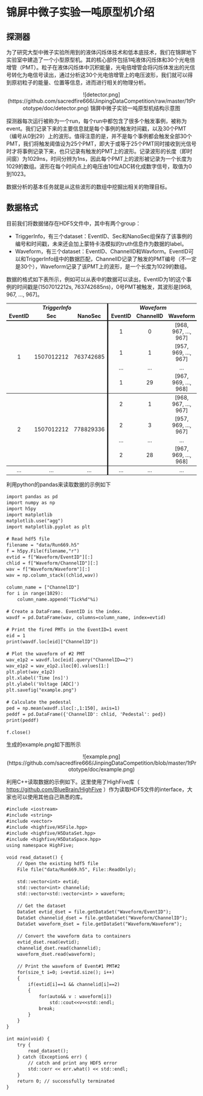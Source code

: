 # 锦屏中微子实验一吨原型机介绍

## 探测器

为了研究大型中微子实验所用到的液体闪烁体技术和低本底技术，我们在锦屏地下实验室中建造了一个小型原型机。其的核心部件包括1吨液体闪烁体和30个光电倍增管（PMT）。粒子在液体闪烁体中沉积能量，光电倍增管会将闪烁体发出的光信号转化为电信号读出，通过分析这30个光电倍增管上的电压波形，我们就可以得到原初粒子的能量、位置等信息，进而进行相关的物理分析。

<center>
![detector.png](https://github.com/sacredfire666/JinpingDataCompetition/raw/master/1tPrototype/doc/detector.png)
锦屏中微子实验一吨原型机结构示意图
</center>

探测器每次运行被称为一个run，每个run中都包含了很多个触发事例，被称为event。我们记录下来的主要信息就是每个事例的触发时间戳，以及30个PMT（编号从0到29）上的波形。值得注意的是，并不是每个事例都会触发全部30个PMT，我们将触发阈值设为25个PMT，即大于或等于25个PMT同时接收到光信号时才将事例记录下来，也只记录有触发的PMT上的波形。记录波形的长度（即时间窗）为1029ns，时间分辨为1ns，因此每个PMT上的波形被记录为一个长度为1029的数组。波形在每个时间点上的电压由10位ADC转化成数字信号，取值为0到1023。

数据分析的基本任务就是从这些波形的数组中挖掘出相关的物理目标。

## 数据格式

目前我们将数据储存在HDF5文件中，其中有两个group：
- TriggerInfo，有三个dataset：EventID、Sec和NanoSec组保存了该事例的编号和时间戳，未来还会加上蒙特卡洛模拟的truth信息作为数据的label。
- Waveform，有三个dataset：EventID、ChannelID和Wavform。EventID可以和TriggerInfo组中的数据匹配，ChannelID记录了触发的PMT编号（不一定是30个），Waveform记录了该PMT上的波形，是一个长度为1029的数组。

数据的格式如下表所示，例如可以从表中的数据可以读出，EventID为1的这个事例的时间戳是(1507012212s, 763742685ns)，0号PMT被触发，其波形是[968, 967, ..., 967]。

<center>
<table cellspacing="0" border="0"><tr align="center" valign=middle><td style="border-right: 3px solid" colspan=3><b><i>TriggerInfo</i></b></td><td colspan=3><b><i>Waveform</i></b></td></tr><tr align="center" valign=middle><td style="border-bottom: 2px solid"><b>EventID</b></td><td style="border-bottom: 2px solid"><b>Sec</b></td><td style="border-right: 3px solid;border-bottom: 2px solid"><b>NanoSec</b></td><td style="border-bottom: 2px solid"><b>EventID</b></td><td style="border-bottom: 2px solid"><b>ChannelID</b></td><td style="border-bottom: 2px solid"><b>Waveform</b></td></tr><tr align="center" valign=middle><td rowspan=4 style="border-bottom: 1px solid">1</td><td rowspan=4 style="border-bottom: 1px solid">1507012212</td><td style="border-right: 3px solid; border-bottom: 1px solid" rowspan=4>763742685</td><td>1</td><td>0</td><td>[968, 967, …, 967]</td></tr><tr align="center" valign=middle><td>1</td><td>1</td><td>[957, 969, …, 967]</td></tr><tr align="center" valign=middle><td>…</td><td>…</td><td>…</td></tr><tr align="center" valign=middle><td style="border-bottom: 1px solid">1</td><td style="border-bottom: 1px solid">29</td><td style="border-bottom: 1px solid">[967, 969, …, 968]</td></tr><tr align="center" valign=middle><td rowspan=4 style="border-bottom: 1px solid">2</td><td rowspan=4 style="border-bottom: 1px solid">1507012212</td><td style="border-right: 3px solid; border-bottom: 1px solid" rowspan=4>778829336</td><td>2</td><td>1</td><td>[968, 967, …, 967]</td></tr><tr align="center" valign=middle><td>2</td><td>3</td><td>[957, 969, …, 967]</td>	</tr><tr align="center" valign=middle><td>…</td><td>…</td><td>…</td></tr><tr align="center" valign=middle><td style="border-bottom: 1px solid">2</td><td style="border-bottom: 1px solid">28</td><td style="border-bottom: 1px solid">[967, 969, …, 968]</td></tr><tr align="center" valign=middle><td>…</td><td>…</td><td style="border-right: 3px solid">…</td><td>…</td><td>…</td><td>…</td></tr></table>
</center>

利用python的pandas来读取数据的示例如下
```
import pandas as pd
import numpy as np
import h5py
import matplotlib
matplotlib.use("agg")
import matplotlib.pyplot as plt

# Read hdf5 file
filename = "data/Run669.h5"
f = h5py.File(filename,"r")
evtid = f["Waveform/EventID"][:]
chlid = f["Waveform/ChannelID"][:]
wav = f["Waveform/Waveform"][:]
wav = np.column_stack((chlid,wav))

column_name = ["ChannelID"]
for i in range(1029):
    column_name.append("Tick%d"%i)

# Create a DataFrame. EventID is the index.
wavdf = pd.DataFrame(wav, columns=column_name, index=evtid)

# Print the fired PMTs in the EventID=1 event
eid = 1
print(wavdf.loc[eid]["ChannelID"])

# Plot the waveform of #2 PMT
wav_e1p2 = wavdf.loc[eid].query("ChannelID==2")
wav_e1p2 = wav_e1p2.iloc[0].values[1:]
plt.plot(wav_e1p2)
plt.xlabel('Time [ns]')
plt.ylabel('Voltage [ADC]')
plt.savefig("example.png")

# Calculate the pedestal
ped = np.mean(wavdf.iloc[:,1:150], axis=1)
peddf = pd.DataFrame({'ChannelID': chlid, 'Pedestal': ped})
print(peddf)

f.close()
```
生成的example.png如下图所示
<center>
![example.png](https://github.com/sacredfire666/JinpingDataCompetition/blob/master/1tPrototype/doc/example.png)
</center>

利用C++读取数据的示例如下。这里使用了HighFive库（ https://github.com/BlueBrain/HighFive ）作为读取HDF5文件的interface，大家也可以使用其他自己熟悉的库。
```
#include <iostream>
#include <string>
#include <vector>
#include <highfive/H5File.hpp>
#include <highfive/H5DataSet.hpp>
#include <highfive/H5DataSpace.hpp>
using namespace HighFive;

void read_dataset() {
    // Open the existing hdf5 file
    File file("data/Run669.h5", File::ReadOnly);

    std::vector<int> evtid;
    std::vector<int> channelid;
    std::vector<std::vector<int> > waveform;

    // Get the dataset
    DataSet evtid_dset = file.getDataSet("Waveform/EventID");
    DataSet channelid_dset = file.getDataSet("Waveform/ChannelID");
    DataSet waveform_dset = file.getDataSet("Waveform/Waveform");

    // Convert the waveform data to containers
    evtid_dset.read(evtid);
    channelid_dset.read(channelid);
    waveform_dset.read(waveform);

    // Print the waveform of Event#1 PMT#2
    for(size_t i=0; i<evtid.size(); i++)
    {
        if(evtid[i]==1 && channelid[i]==2)
        {
            for(auto&& v : waveform[i])
                std::cout<<v<<std::endl;
            break;
        }
    }
}

int main(void) {
    try {
        read_dataset();
    } catch (Exception& err) {
        // catch and print any HDF5 error
        std::cerr << err.what() << std::endl;
    }
    return 0; // successfully terminated
}

```
